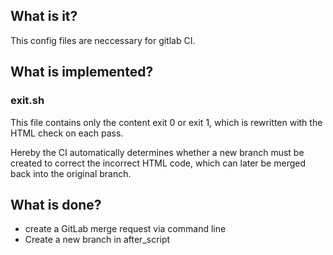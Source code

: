 ## What is it?
This config files are neccessary for gitlab CI.
## What is implemented?


### exit.sh
This file contains only the content exit 0 or exit 1, which is rewritten with the HTML check on each pass. 

Hereby the CI automatically determines whether a new branch must be created to correct the incorrect HTML code, which can later be merged back into the original branch. 


## What is done?
- create a GitLab merge request via command line
- Create a new branch in after_script